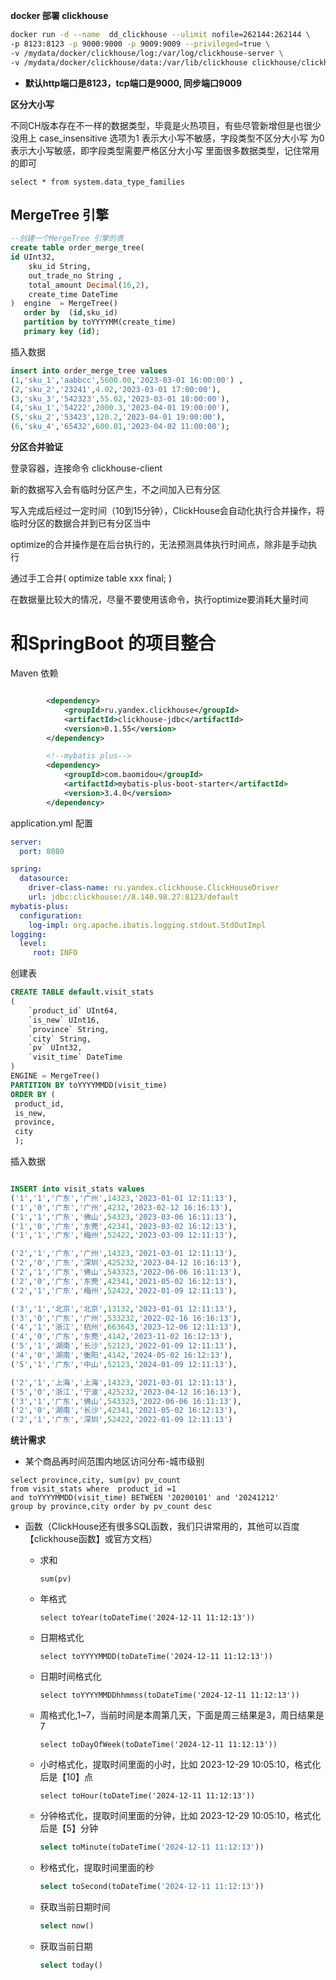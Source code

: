 **docker 部署 clickhouse**

```sh
docker run -d --name  dd_clickhouse --ulimit nofile=262144:262144 \
-p 8123:8123 -p 9000:9000 -p 9009:9009 --privileged=true \
-v /mydata/docker/clickhouse/log:/var/log/clickhouse-server \
-v /mydata/docker/clickhouse/data:/var/lib/clickhouse clickhouse/clickhouse-server:22.2.3.5
```



- **默认http端口是8123，tcp端口是9000, 同步端口9009**



**区分大小写**

 不同CH版本存在不一样的数据类型，毕竟是火热项目，有些尽管新增但是也很少没用上
 case_insensitive 选项为1 表示大小写不敏感，字段类型不区分大小写
 为0 表示大小写敏感，即字段类型需要严格区分大小写
 里面很多数据类型，记住常用的即可

```
select * from system.data_type_families
```

## MergeTree 引擎

```sql
--创建一个MergeTree 引擎的表
create table order_merge_tree(
id UInt32,
    sku_id String,
    out_trade_no String ,
    total_amount Decimal(16,2),
    create_time DateTime
)  engine  = MergeTree()
   order by  (id,sku_id)
   partition by toYYYYMM(create_time)
   primary key (id);
```

插入数据

```sql
insert into order_merge_tree values 
(1,'sku_1','aabbcc',5600.00,'2023-03-01 16:00:00') ,
(2,'sku_2','23241',4.02,'2023-03-01 17:00:00'),
(3,'sku_3','542323',55.02,'2023-03-01 18:00:00'), 
(4,'sku_1','54222',2000.3,'2023-04-01 19:00:00'), 
(5,'sku_2','53423',120.2,'2023-04-01 19:00:00'), 
(6,'sku_4','65432',600.01,'2023-04-02 11:00:00');
```



**分区合并验证**

登录容器，连接命令   clickhouse-client

新的数据写入会有临时分区产生，不之间加入已有分区

写入完成后经过一定时间（10到15分钟），ClickHouse会自动化执行合并操作，将临时分区的数据合并到已有分区当中

optimize的合并操作是在后台执行的，无法预测具体执行时间点，除非是手动执行

通过手工合并( optimize table xxx final; ) 

在数据量比较大的情况，尽量不要使用该命令，执行optimize要消耗大量时间





# 和SpringBoot 的项目整合

Maven 依赖

```xml

        <dependency>
            <groupId>ru.yandex.clickhouse</groupId>
            <artifactId>clickhouse-jdbc</artifactId>
            <version>0.1.55</version>
        </dependency>

        <!--mybatis plus-->
        <dependency>
            <groupId>com.baomidou</groupId>
            <artifactId>mybatis-plus-boot-starter</artifactId>
            <version>3.4.0</version>
        </dependency>

```

application.yml 配置

```yml
server:
  port: 8080

spring:
  datasource:
    driver-class-name: ru.yandex.clickhouse.ClickHouseDriver
    url: jdbc:clickhouse://8.140.98.27:8123/default
mybatis-plus:
  configuration:
    log-impl: org.apache.ibatis.logging.stdout.StdOutImpl
logging:
  level:
     root: INFO

```



创建表

```sql
CREATE TABLE default.visit_stats
(
    `product_id` UInt64,
    `is_new` UInt16,
    `province` String,
    `city` String,
    `pv` UInt32,
    `visit_time` DateTime
)
ENGINE = MergeTree()
PARTITION BY toYYYYMMDD(visit_time)
ORDER BY (
 product_id,
 is_new,
 province,
 city
 );
```

插入数据

```sql

INSERT into visit_stats values
('1','1','广东','广州',14323,'2023-01-01 12:11:13'),
('1','0','广东','广州',4232,'2023-02-12 16:16:13'),
('1','1','广东','佛山',54323,'2023-03-06 16:11:13'),
('1','0','广东','东莞',42341,'2023-03-02 16:12:13'),
('1','1','广东','梅州',52422,'2023-03-09 12:11:13'),

('2','1','广东','广州',14323,'2021-03-01 12:11:13'),
('2','0','广东','深圳',425232,'2023-04-12 16:16:13'),
('2','1','广东','佛山',543323,'2022-06-06 16:11:13'),
('2','0','广东','东莞',42341,'2021-05-02 16:12:13'),
('2','1','广东','梅州',52422,'2022-01-09 12:11:13'),

('3','1','北京','北京',13132,'2023-01-01 12:11:13'),
('3','0','广东','广州',533232,'2022-02-16 16:16:13'),
('4','1','浙江','杭州',663643,'2023-12-06 12:11:13'),
('4','0','广东','东莞',4142,'2023-11-02 16:12:13'),
('5','1','湖南','长沙',52123,'2022-01-09 12:11:13'),
('4','0','湖南','衡阳',4142,'2024-05-02 16:12:13'),
('5','1','广东','中山',52123,'2024-01-09 12:11:13'),

('2','1','上海','上海',14323,'2021-03-01 12:11:13'),
('5','0','浙江','宁波',425232,'2023-04-12 16:16:13'),
('3','1','广东','佛山',543323,'2022-06-06 16:11:13'),
('2','0','湖南','长沙',42341,'2021-05-02 16:12:13'),
('2','1','广东','深圳',52422,'2022-01-09 12:11:13')
```



**统计需求**

* 某个商品再时间范围内地区访问分布-城市级别  

```
select province,city, sum(pv) pv_count  
from visit_stats where  product_id =1 
and toYYYYMMDD(visit_time) BETWEEN '20200101' and '20241212' 
group by province,city order by pv_count desc
```

* 函数（ClickHouse还有很多SQL函数，我们只讲常用的，其他可以百度【clickhouse函数】或官方文档）

  * 求和

    ```
    sum(pv) 
    ```

  * 年格式

    ```
    select toYear(toDateTime('2024-12-11 11:12:13')) 
    ```

  * 日期格式化

    ```
    select toYYYYMMDD(toDateTime('2024-12-11 11:12:13')) 
    ```

  * 日期时间格式化

    ```
    select toYYYYMMDDhhmmss(toDateTime('2024-12-11 11:12:13')) 
    ```

  * 周格式化,1~7，当前时间是本周第几天，下面是周三结果是3，周日结果是7

    ```
    select toDayOfWeek(toDateTime('2024-12-11 11:12:13')) 
    ```

  * 小时格式化，提取时间里面的小时，比如 2023-12-29 10:05:10，格式化后是【10】点

    ```
    select toHour(toDateTime('2024-12-11 11:12:13')) 
    ```

  * 分钟格式化，提取时间里面的分钟，比如 2023-12-29 10:05:10，格式化后是【5】分钟

    ```sql
    select toMinute(toDateTime('2024-12-11 11:12:13')) 
    ```

    

  * 秒格式化，提取时间里面的秒

    ```sql
    select toSecond(toDateTime('2024-12-11 11:12:13')) 
    ```

    

  * 获取当前日期时间

    ```sql
    select now()
    ```

  * 获取当前日期

    ```sql
    select today()
    ```



